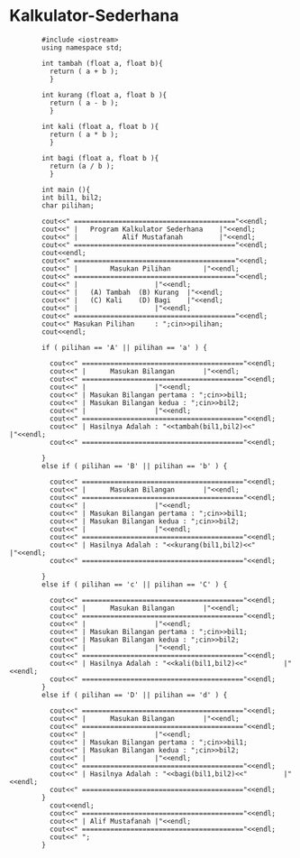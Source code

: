 # Kalkulator-Sederhana


            #include <iostream>
            using namespace std;

            int tambah (float a, float b){
              return ( a + b );
              }

            int kurang (float a, float b ){
              return ( a - b );
              }

            int kali (float a, float b ){
              return ( a * b );
              }

            int bagi (float a, float b ){
              return (a / b );
              }

            int main (){
            int bil1, bil2;
            char pilihan;

            cout<<" ========================================"<<endl;
            cout<<" |	Program Kalkulator Sederhana	|"<<endl;
            cout<<" |	        Alif Mustafanah	        |"<<endl;
            cout<<" ========================================"<<endl;
            cout<<endl;
            cout<<" ========================================"<<endl;
            cout<<" |	     Masukan Pilihan		|"<<endl;
            cout<<" ========================================"<<endl;
            cout<<" |					|"<<endl;
            cout<<" |	(A) Tambah	(B) Kurang	|"<<endl;
            cout<<" |	(C) Kali	(D) Bagi	|"<<endl;
            cout<<" |					|"<<endl;
            cout<<" ========================================"<<endl;
            cout<<" Masukan Pilihan		: ";cin>>pilihan;
            cout<<endl;

            if ( pilihan == 'A' || pilihan == 'a' ) {

              cout<<" ========================================"<<endl;
              cout<<" |	     Masukan Bilangan		|"<<endl;
              cout<<" ========================================"<<endl;
              cout<<" |					|"<<endl;
              cout<<" | Masukan Bilangan pertama : ";cin>>bil1;
              cout<<" | Masukan Bilangan kedua : ";cin>>bil2;
              cout<<" |					|"<<endl;
              cout<<" ========================================"<<endl;
              cout<<" | Hasilnya Adalah : "<<tambah(bil1,bil2)<<"			|"<<endl;
              cout<<" ========================================"<<endl;

            }
            else if ( pilihan == 'B' || pilihan == 'b' ) {

              cout<<" ========================================"<<endl;
              cout<<" |	     Masukan Bilangan		|"<<endl;
              cout<<" ========================================"<<endl;
              cout<<" |					|"<<endl;
              cout<<" | Masukan Bilangan pertama : ";cin>>bil1;
              cout<<" | Masukan Bilangan kedua : ";cin>>bil2;
              cout<<" |					|"<<endl;
              cout<<" ========================================"<<endl;
              cout<<" | Hasilnya Adalah : "<<kurang(bil1,bil2)<<"			|"<<endl;
              cout<<" ========================================"<<endl;

            }
            else if ( pilihan == 'c' || pilihan == 'C' ) {

              cout<<" ========================================"<<endl;
              cout<<" |	     Masukan Bilangan		|"<<endl;
              cout<<" ========================================"<<endl;
              cout<<" |					|"<<endl;
              cout<<" | Masukan Bilangan pertama : ";cin>>bil1;
              cout<<" | Masukan Bilangan kedua : ";cin>>bil2;
              cout<<" |					|"<<endl;
              cout<<" ========================================"<<endl;
              cout<<" | Hasilnya Adalah : "<<kali(bil1,bil2)<<"			|"<<endl;
              cout<<" ========================================"<<endl;
            }
            else if ( pilihan == 'D' || pilihan == 'd' ) {

              cout<<" ========================================"<<endl;
              cout<<" |	     Masukan Bilangan		|"<<endl;
              cout<<" ========================================"<<endl;
              cout<<" |					|"<<endl;
              cout<<" | Masukan Bilangan pertama : ";cin>>bil1;
              cout<<" | Masukan Bilangan kedua : ";cin>>bil2;
              cout<<" |					|"<<endl;
              cout<<" ========================================"<<endl;
              cout<<" | Hasilnya Adalah : "<<bagi(bil1,bil2)<<"			|"<<endl;
              cout<<" ========================================"<<endl;
            }
              cout<<endl;
              cout<<" ========================================"<<endl;
              cout<<" | Alif Mustafanah	|"<<endl;
              cout<<" ========================================"<<endl;
              cout<<" ";
            }
